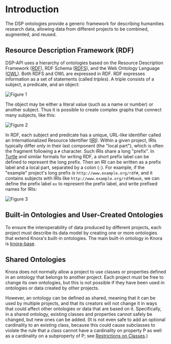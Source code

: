 # Introduction

The DSP ontologies provide a generic framework for describing humanities
research data, allowing data from different projects to be combined, augmented,
and reused.

## Resource Description Framework (RDF)

DSP-API uses a hierarchy of ontologies based on the Resource Description
Framework
([RDF](http://www.w3.org/TR/2014/NOTE-rdf11-primer-20140624/)), RDF
Schema ([RDFS](http://www.w3.org/TR/2014/REC-rdf-schema-20140225/)), and
the Web Ontology Language
([OWL](https://www.w3.org/TR/owl2-quick-reference/)). Both RDFS and OWL
are expressed in RDF. RDF expresses information as a set of statements
(called *triples*). A triple consists of a subject, a predicate, and an
object:

![Figure 1](introduction-fig1.dot.png "Figure 1")

The object may be either a literal value (such as a name or number) or
another subject. Thus it is possible to create complex graphs that
connect many subjects, like this:

![Figure 2](introduction-fig2.dot.png "Figure 2")

In RDF, each subject and predicate has a unique, URL-like identifier
called an Internationalized Resource Identifier
([IRI](https://tools.ietf.org/html/rfc3987)). Within a given project,
IRIs typically differ only in their last component (the "local part"),
which is often the fragment following a `#` character. Such IRIs share a
long "prefix". In [Turtle](http://www.w3.org/TR/turtle/) and similar
formats for writing RDF, a short prefix label can be defined to
represent the long prefix. Then an IRI can be written as a prefix label
and a local part, separated by a colon (`:`). For example, if the
"example" project's long prefix is `http://www.example.org/rdf#`, and it
contains subjects with IRIs like `http://www.example.org/rdf#book`, we
can define the prefix label `ex` to represent the prefix label, and
write prefixed names for IRIs:

![Figure 3](introduction-fig3.dot.png "Figure 3")

## Built-in Ontologies and User-Created Ontologies

To ensure the interoperability of data produced by different projects,
each project must describe its data model by creating one or more ontologies that
extend Knora's built-in ontologies. The main built-in ontology in Knora
is [knora-base](knora-base.md).

## Shared Ontologies

Knora does not normally allow a project to use classes or properties defined in
an ontology that belongs to another project. Each project must be free to change
its own ontologies, but this is not possible if they have been used in ontologies
or data created by other projects.

However, an ontology can be defined as shared, meaning that it can be used by
multiple projects, and that its creators will not change it in ways that could
affect other ontologies or data that are based on it. Specifically, in a shared
ontology, existing classes and properties cannot safely be changed, but new ones
can be added. (It is not even safe to add an optional cardinality to an existing
class, because this could cause subclasses to violate the rule that a class cannot
have a cardinality on property P as well as a cardinality on a subproperty of P;
see [Restrictions on Classes](knora-base.md#restrictions-on-classes).)
